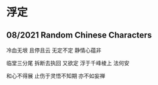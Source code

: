 # 浮定

## 08/2021 Random Chinese Characters

冷血无垠 
且停且云 
无定不定 
静情心蕴非 

临堂三分尾 
拆断去执回 
又欲定 
浮于千峰棱上
法何安

和心不得展
止伤于灵悟不知期
亦不如妄禅
